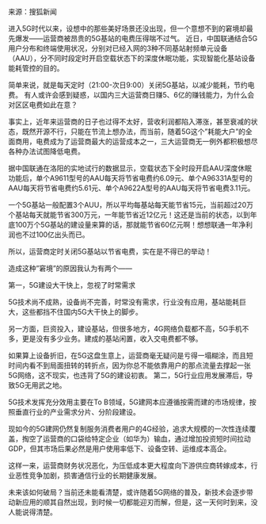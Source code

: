 来源：搜狐新闻

进入5G时代以来，设想中的那些美好场景还没出现，但一个意想不到的窘境却最先爆发——运营商被昂贵的5G基站的电费压得喘不过气。 近日，中国联通结合5G用户分布和终端使用状况，分别对已经入网的3种不同基站射频单元设备（AAU），分不同时段定时开启空载状态下的深度休眠功能，实现智能化基站设备能耗管控的目的。

简单来说，就是每天定时（21:00-次日9:00）关闭5G基站，以减少能耗，节约电费。 有人或许会感到疑惑，以国内三大运营商日赚5、6亿的赚钱能力，为什么会对区区电费如此在意？

事实上，近年来运营商的日子也过得不太好，营收利润都陷入滞涨，甚至衰减的状态，既然开源不行，只能在节流上想办法，而当前，随着5G这个&#8221;耗能大户&#8221;的全面商用，电费成为了运营商最大的运营成本之一，三大运营商无一例外都积极想尽各种办法试图降低电费。

据中国联通在洛阳的实地试行的数据显示，空载状态下全时段开启AAU深度休眠功能后，单个A9611型号的AAU每天将节省电费约6.09元、单个A96331A型号的AAU每天将节省电费约5.61元、单个A9622A型号的AAU每天将节省电费3.11元。

一个5G基站一般配置3个AUU，所以平均每基站每天能节省15元，当前超过20万个基站每天就能节省300万元，一年能节省近12亿元！这还是当前的状态，以到年底100万个5G基站的建设量来算的话，那就能节省60亿元啊！想想联通一年净利润也不过100亿出头而已。

所以，运营商定时关闭5G基站以节省电费，实在是不得已的举动！

造成这种&#8221;窘境&#8221;的原因我认为有两个——

第一，5G建设大干快上，忽视了时常需求

5G技术尚不成熟，设备尚不完善，时常没有需求，行业没有应用，基站能耗巨大，这些都挡不住国内5G大干快上的脚步。

另一方面，巨资投入，建设基站，但很多地方，4G网络负载都不高，5G手机不多，更是没有多少业务。建成的基站闲置，收入交电费都不够。

如果算上设备折旧，在5G这盘生意上，运营商毫无疑问是亏得一塌糊涂，而且短时间内看不到局面扭转的转折点，因为你总不能依靠用户的那点流量去撑起一张5G网络，这不现实，也违背了5G的建设初衷。 第二，5G行业应用发展滞后，导致5G无用武之地。

5G技术发挥充分效用主要在To B领域，5G建网本应遵循按需而建的市场规律，按照垂直行业的产业需求分片、分阶段建设。

现如今的5G建网仍然复制服务消费者用户的4G经验，追求大规模的一次性连续覆盖，掏空了运营商的口袋给特定企业（如华为）输血，通过增加投资短时间拉动GDP，但其市场后果必然是用户使用率低下、设备空转、运维成本高企。

这样一来，运营商财务状况恶化，为压低成本更大程度向下游供应商转嫁成本，行业恶性竞争加剧，损害通信行业的长期健康发展。

未来该如何破局？当前还未能看清楚，或许随着5G网络的普及，新技术会逐步带动新应用的顺其自然出现，到时候一切都能迎刃而解，但是，这一天何时到来，没人能说得清楚。


